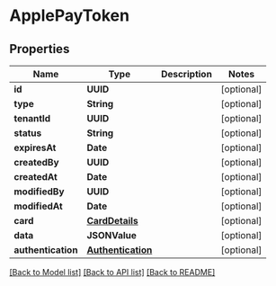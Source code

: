 # ApplePayToken

## Properties
Name | Type | Description | Notes
------------ | ------------- | ------------- | -------------
**id** | **UUID** |  | [optional] 
**type** | **String** |  | [optional] 
**tenantId** | **UUID** |  | [optional] 
**status** | **String** |  | [optional] 
**expiresAt** | **Date** |  | [optional] 
**createdBy** | **UUID** |  | [optional] 
**createdAt** | **Date** |  | [optional] 
**modifiedBy** | **UUID** |  | [optional] 
**modifiedAt** | **Date** |  | [optional] 
**card** | [**CardDetails**](CardDetails.md) |  | [optional] 
**data** | **JSONValue** |  | [optional] 
**authentication** | [**Authentication**](Authentication.md) |  | [optional] 

[[Back to Model list]](../README.md#documentation-for-models) [[Back to API list]](../README.md#documentation-for-api-endpoints) [[Back to README]](../README.md)


